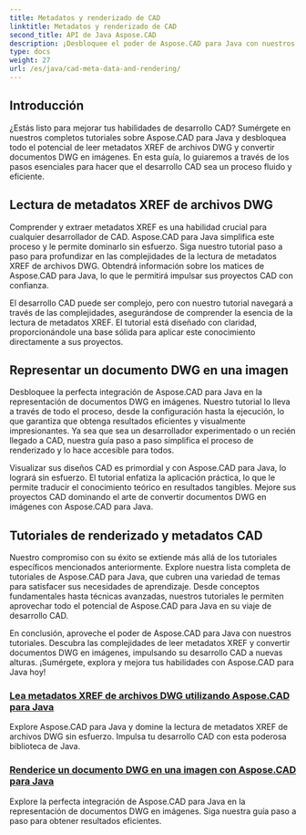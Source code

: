 ```yaml
---
title: Metadatos y renderizado de CAD
linktitle: Metadatos y renderizado de CAD
second_title: API de Java Aspose.CAD
description: ¡Desbloquee el poder de Aspose.CAD para Java con nuestros tutoriales! Aprenda a leer metadatos XREF sin esfuerzo y a renderizar documentos DWG en imágenes para mejorar el desarrollo CAD.
type: docs
weight: 27
url: /es/java/cad-meta-data-and-rendering/
---
```



## Introducción

¿Estás listo para mejorar tus habilidades de desarrollo CAD? Sumérgete en nuestros completos tutoriales sobre Aspose.CAD para Java y desbloquea todo el potencial de leer metadatos XREF de archivos DWG y convertir documentos DWG en imágenes. En esta guía, lo guiaremos a través de los pasos esenciales para hacer que el desarrollo CAD sea un proceso fluido y eficiente.

## Lectura de metadatos XREF de archivos DWG

Comprender y extraer metadatos XREF es una habilidad crucial para cualquier desarrollador de CAD. Aspose.CAD para Java simplifica este proceso y le permite dominarlo sin esfuerzo. Siga nuestro tutorial paso a paso para profundizar en las complejidades de la lectura de metadatos XREF de archivos DWG. Obtendrá información sobre los matices de Aspose.CAD para Java, lo que le permitirá impulsar sus proyectos CAD con confianza.

El desarrollo CAD puede ser complejo, pero con nuestro tutorial navegará a través de las complejidades, asegurándose de comprender la esencia de la lectura de metadatos XREF. El tutorial está diseñado con claridad, proporcionándole una base sólida para aplicar este conocimiento directamente a sus proyectos.

## Representar un documento DWG en una imagen

Desbloquee la perfecta integración de Aspose.CAD para Java en la representación de documentos DWG en imágenes. Nuestro tutorial lo lleva a través de todo el proceso, desde la configuración hasta la ejecución, lo que garantiza que obtenga resultados eficientes y visualmente impresionantes. Ya sea que sea un desarrollador experimentado o un recién llegado a CAD, nuestra guía paso a paso simplifica el proceso de renderizado y lo hace accesible para todos.

Visualizar sus diseños CAD es primordial y con Aspose.CAD para Java, lo logrará sin esfuerzo. El tutorial enfatiza la aplicación práctica, lo que le permite traducir el conocimiento teórico en resultados tangibles. Mejore sus proyectos CAD dominando el arte de convertir documentos DWG en imágenes con Aspose.CAD para Java.

## Tutoriales de renderizado y metadatos CAD
Nuestro compromiso con su éxito se extiende más allá de los tutoriales específicos mencionados anteriormente. Explore nuestra lista completa de tutoriales de Aspose.CAD para Java, que cubren una variedad de temas para satisfacer sus necesidades de aprendizaje. Desde conceptos fundamentales hasta técnicas avanzadas, nuestros tutoriales le permiten aprovechar todo el potencial de Aspose.CAD para Java en su viaje de desarrollo CAD.

En conclusión, aproveche el poder de Aspose.CAD para Java con nuestros tutoriales. Descubra las complejidades de leer metadatos XREF y convertir documentos DWG en imágenes, impulsando su desarrollo CAD a nuevas alturas. ¡Sumérgete, explora y mejora tus habilidades con Aspose.CAD para Java hoy!
### [Lea metadatos XREF de archivos DWG utilizando Aspose.CAD para Java](./read-xref-meta-data/)
Explore Aspose.CAD para Java y domine la lectura de metadatos XREF de archivos DWG sin esfuerzo. Impulsa tu desarrollo CAD con esta poderosa biblioteca de Java.
### [Renderice un documento DWG en una imagen con Aspose.CAD para Java](./render-dwg-to-image/)
Explore la perfecta integración de Aspose.CAD para Java en la representación de documentos DWG en imágenes. Siga nuestra guía paso a paso para obtener resultados eficientes.